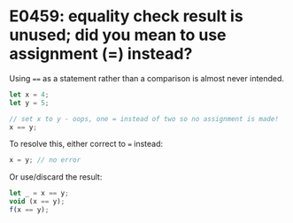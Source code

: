 # E0459: equality check result is unused; did you mean to use assignment (=) instead?

Using `==` as a statement rather than a comparison is almost never intended.

```javascript
let x = 4;
let y = 5;

// set x to y - oops, one = instead of two so no assignment is made!
x == y;
```

To resolve this, either correct to `=` instead:
```javascript
x = y; // no error
```

Or use/discard the result:
```javascript
let _ = x == y;
void (x == y);
f(x == y);
```
